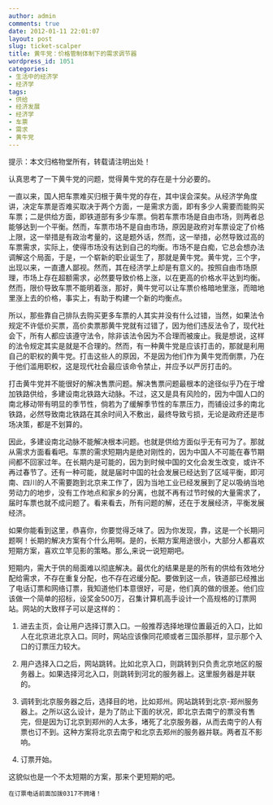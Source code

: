 ```yaml
---
author: admin
comments: true
date: 2012-01-11 22:01:07
layout: post
slug: ticket-scalper
title: 黄牛党：价格管制体制下的需求调节器
wordpress_id: 1051
categories:
- 生活中的经济学
- 经济学
tags:
- 供给
- 经济发展
- 经济学
- 车票
- 需求
- 黄牛党
---
```


提示：本文归格物堂所有，转载请注明出处！


认真思考了一下黄牛党的问题，觉得黄牛党的存在是十分必要的。

一直以来，国人把车票难买归根于黄牛党的存在，其中误会深矣。从经济学角度讲，决定车票是否难买取决于两个方面，一是需求方面，即有多少人需要而能购买车票；二是供给方面，即铁道部有多少车票。倘若车票市场是自由市场，则两者总能够达到一个平衡。然而，车票市场不是自由市场，原因是政府对车票设定了价格上限，这一举措是有政治考量的，这是题外话，然而，这一举措，必然导致过高的车票需求，实际上，使得市场没有达到自己的均衡。市场不是白痴，它总会想办法调解这个局面，于是，一个崭新的职业诞生了，那就是黄牛党。黄牛党，三个字，出现以来，一直遭人鄙视。然而，其在经济学上却是有意义的。按照自由市场原理，市场上存在超额需求，必然要导致价格上涨，以在更高的价格水平达到均衡。然而，限价导致车票不能明着涨，那好，黄牛党可以让车票价格暗地里涨，而暗地里涨上去的价格，事实上，有助于构建一个新的均衡点。

所以，那些靠自己排队去购买更多车票的人其实并没有什么过错，当然，如果法令规定不许低价买票，高价卖票那黄牛党就有过错了，因为他们违反法令了，现代社会下，所有人都应该遵守法令，除非该法令因为不合理而被废止。我是想说，这样的法令规定其实是就是不合理的。然而，有一种黄牛党是应该打击的，那就是利用自己的职权的黄牛党。打击这些人的原因，不是因为他们作为黄牛党而倒票，乃在于他们滥用职权，这是现代社会最应该命令禁止，并应予以严厉打击的。

打击黄牛党并不能很好的解决售票问题。解决售票问题最根本的途径似乎乃在于增加铁路供给，多建设南北铁路大动脉。不过，这又是具有风险的，因为中国人口的南北移动带有明显的季节性，倘若为了缓解季节性的车票压力，而铺设过多的南北铁路，必然导致南北铁路在其余时间入不敷出，最终导致亏损，无论是政府还是市场决策，都是不划算的。

因此，多建设南北动脉不能解决根本问题。也就是供给方面似乎无有可为了。那就从需求方面看看吧。车票的需求短期内是绝对刚性的，因为中国人不可能在春节期间都不回家过年。在长期内是可能的，因为到时候中国的文化会发生改变，或许不再过春节了。还有一种可能，就是届时中国的社会发展已经达到了区域平衡，即河南、四川的人不需要跑到北京来工作了，因为当地工业已经发展到了足以吸纳当地劳动力的地步，没有工作地点和家乡的分离，也就不再有过节时候的大量需求了，届时车票也就不成问题了。看来看去，所有问题的解，还在于发展经济，平衡发展经济。

如果你能看到这里，恭喜你，你要觉得乏味了。因为你发现，靠，这是一个长期问题啊！长期的解决方案有个什么用啊。是的，长期方案用途很小，大部分人都喜欢短期方案，喜欢立竿见影的策略。那么,来说一说短期吧。

短期内，需大于供的局面难以彻底解决。最优化的结果是是的所有的供给有效地分配给需求，不存在重复分配，也不存在迟缓分配。要做到这一点，铁道部已经推出了电话订票和网络订票，我知道他们本意很好，可是，他们真的做的很差。他们应该做一个简单的招标，设奖金500万，召集计算机高手设计一个高规格的订票网站。网站的大致样子可以是这样的：



	
  1. 进去主页，会让用户选择订票入口。一般推荐选择地理位置最近的入口，比如人在北京进北京入口。同时，网站应该像同花顺或者三国杀那样，显示那个入口的订票压力较大。

	
  2. 用户选择入口之后，网站跳转。比如北京入口，则跳转到只负责北京地区的服务器上。如果选择河北入口，则跳转到河北的服务器上。这里服务器是并联的。

	
  3. 调转到北京服务器之后，选择目的地，比如郑州。网站跳转到北京-郑州服务器上。之所以这么设计，是为了防止下面的状况，即北京去南宁的票没有售完，但是因为订北京到郑州的人太多，堵死了北京服务器，从而去南宁的人有票也订不到。这种方案将北京去南宁和北京去郑州的服务器并联。两者互不影响。

	
  4. 订票开始。


这貌似也是一个不太短期的方案，那来个更短期的吧。

    
    在订票电话前面加拨0317不拥堵！

